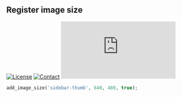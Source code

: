 ## Register image size
[![License](https://img.shields.io/github/license/dedewiweka/snippets?color=brightgreen)](https://github.com/dedewiweka/snippets/blob/main/LICENSE) [![Contact](https://img.shields.io/badge/contact-Dede%20Wiweka-orange)](https://dede.wiweka.com/development) ![File size](https://img.shields.io/github/size/dedewiweka/snippets/register-image-sizes.md) 
```php
add_image_size('sidebar-thumb', 640, 480, true);
```